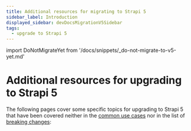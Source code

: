 ```yaml
---
title: Additional resources for migrating to Strapi 5
sidebar_label: Introduction
displayed_sidebar: devDocsMigrationV5Sidebar
tags:
  - upgrade to Strapi 5
---
```


import DoNotMigrateYet from '/docs/snippets/_do-not-migrate-to-v5-yet.md'

# Additional resources for upgrading to Strapi 5

The following pages cover some specific topics for upgrading to Strapi 5 that have been covered neither in the [common use cases](/dev-docs/migration/v4-to-v5/introduction#common-use-cases) nor in the list of [breaking changes](/dev-docs/migration/v4-to-v5/breaking-changes):

<DoNotMigrateYet />

<CustomDocCard emoji="📦" title="Entity Service API to Document Service API migration reference" description="Learn how to transition from the Entity Service API of Strapi v4, deprecated in Strapi 5, to the new Document Service API." link="/dev-docs/migration/v4-to-v5/guides/from-entity-service-to-document-service" />
<CustomDocCard emoji="🧩" title="Plugins upgrade summary" description="Find resources and answers to your questions on how to upgrade your plugins to Strapi 5." link="/dev-docs/migration/v4-to-v5/guides/plugins-migration" />
<CustomDocCard emoji="💁" title="Helper-plugin deprecation reference" description="Learn how to develop plugins without the Strapi v4 helper-plugin, removed from Strapi 5." link="/dev-docs/migration/v4-to-v5/guides/helper-plugin" />
